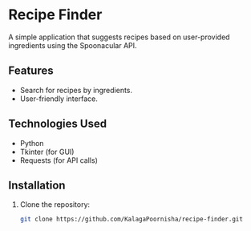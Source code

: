 # Recipe Finder

A simple application that suggests recipes based on user-provided ingredients using the Spoonacular API.

## Features
- Search for recipes by ingredients.
- User-friendly interface.

## Technologies Used
- Python
- Tkinter (for GUI)
- Requests (for API calls)

## Installation
1. Clone the repository:
   ```bash
   git clone https://github.com/KalagaPoornisha/recipe-finder.git
